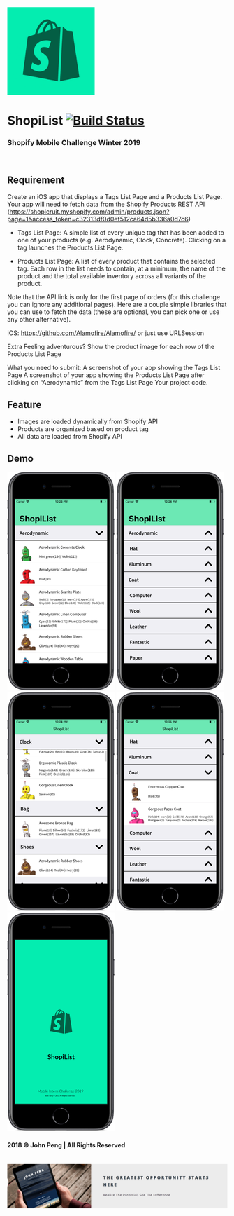<img src="https://github.com/jpeng06/Shopify-Mobile-Challenge-2019/blob/master/Media/iTunesArtwork%402x.png" width=200px> 

# ShopiList [![Build Status](https://travis-ci.org/jpeng06/Shopify-Mobile-Challenge-2019.svg?branch=master)](https://travis-ci.org/jpeng06/Shopify-Mobile-Challenge-2019)
### Shopify Mobile Challenge Winter 2019

<br>

## Requirement 

Create an iOS app that displays a Tags List Page and a Products List Page. Your app will need to fetch data from the Shopify Products REST API (https://shopicruit.myshopify.com/admin/products.json?page=1&access_token=c32313df0d0ef512ca64d5b336a0d7c6)

- Tags List Page: A simple list of every unique tag that has been added to one of your products (e.g. Aerodynamic, Clock, Concrete). Clicking on a tag launches the Products List Page.

- Products List Page: A list of every product that contains the selected tag. Each row in the list needs to contain, at a minimum, the name of the product and the total available inventory across all variants of the product.


Note that the API link is only for the first page of orders (for this challenge you can ignore any additional pages). Here are a couple simple libraries that you can use to fetch the data (these are optional, you can pick one or use any other alternative).

iOS:
https://github.com/Alamofire/Alamofire/ or just use URLSession

Extra
Feeling adventurous? Show the product image for each row of the Products List Page



What you need to submit:
A screenshot of your app showing the Tags List Page
A screenshot of your app showing the Products List Page after clicking on “Aerodynamic” from the Tags List Page
Your project code.

## Feature

- Images are loaded dynamically from Shopify API
- Products are organized based on product tag
- All data are loaded from Shopify API

## Demo
<img src="https://github.com/jpeng06/Shopify-Mobile-Challenge-2019/blob/master/Media/1.png" height=500px>

<img src="https://github.com/jpeng06/Shopify-Mobile-Challenge-2019/blob/master/Media/2.png" height=500px>

<img src="https://github.com/jpeng06/Shopify-Mobile-Challenge-2019/blob/master/Media/3.png" height=500px>

<img src="https://github.com/jpeng06/Shopify-Mobile-Challenge-2019/blob/master/Media/5.png" height=500px>

<img src="https://github.com/jpeng06/Shopify-Mobile-Challenge-2019/blob/master/Media/6.png" height=500px>

#### 2018 © John Peng | All Rights Reserved 
<br>
<img src="https://github.com/jpeng06/Shopify-Mobile-App-Challenge/blob/master/demo/emailsig_2018.png">
